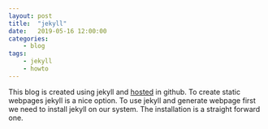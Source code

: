 ```yaml
---
layout: post
title:	"jekyll"
date:	2019-05-16 12:00:00
categories:
    - blog
tags:
    - jekyll
    - howto
---
```



This blog is created using jekyll and [hosted](https://pages.github.com/) in github. To create static webpages jekyll is a nice option. To use jekyll and generate webpage first we need to install jekyll on our system. The installation is a straight forward one.